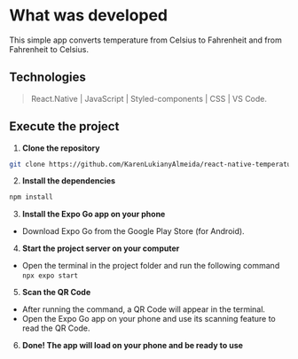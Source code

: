 
# What was developed

This simple app converts temperature from Celsius to Fahrenheit and from Fahrenheit to Celsius.

## Technologies

> React.Native | JavaScript | Styled-components | CSS | VS Code. 

## Execute the project

1. __Clone the repository__

```bash
git clone https://github.com/KarenLukianyAlmeida/react-native-temperature-converter
```

2. __Install the dependencies__
   
```bash
npm install
```
3. __Install the Expo Go app on your phone__

- Download Expo Go from the Google Play Store (for Android).

4. __Start the project server on your computer__

- Open the terminal in the project folder and run the following command `npx expo start`

5. __Scan the QR Code__

- After running the command, a QR Code will appear in the terminal.
- Open the Expo Go app on your phone and use its scanning feature to read the QR Code.

6. __Done! The app will load on your phone and be ready to use__
